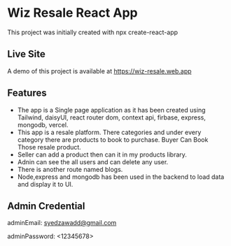 # Wiz Resale React App

This project was initially created with npx create-react-app

## Live Site
A demo of this project is available at https://wiz-resale.web.app
## Features
* The app is a Single page application as it has been created using Tailwind, daisyUI, react router dom, context api, firbase, express, mongodb, vercel.
* This app is a resale platform. There categories and under every category there are products to book to purchase. Buyer Can Book Those resale product.
* Seller can add a product then can it in my products library.
* Adnin can see the all users and can delete any user.
* There is another route named blogs.
* Node,express and mongodb has been used in the backend to load data and display it to UI.

## Admin Credential
adminEmail: <syedzawadd@gmail.com>

adminPassword: <12345678>
